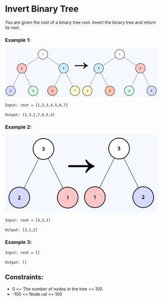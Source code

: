 # Invert Binary Tree
You are given the root of a binary tree root. Invert the binary tree and return its root.

### Example 1:

![alt text](image.png)
```
Input: root = [1,2,3,4,5,6,7]

Output: [1,3,2,7,6,5,4]
```
### Example 2:
![alt text](image-1.png)

```
Input: root = [3,2,1]

Output: [3,1,2]
```
### Example 3:
```
Input: root = []

Output: []
```

## Constraints:

* 0 <= The number of nodes in the tree <= 100.
* -100 <= Node.val <= 100


